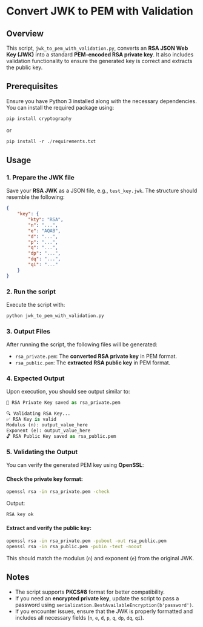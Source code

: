 # Convert JWK to PEM with Validation

## Overview

This script, `jwk_to_pem_with_validation.py`, converts an **RSA JSON Web Key (JWK)** into a standard **PEM-encoded RSA private key**. It also includes validation functionality to ensure the generated key is correct and extracts the public key.

## Prerequisites

Ensure you have Python 3 installed along with the necessary dependencies. You can install the required package using:

```python
pip install cryptography
```

or

```python
pip install -r ./requirements.txt
```



## Usage

### 1. **Prepare the JWK file**

Save your **RSA JWK** as a JSON file, e.g., `test_key.jwk`. The structure should resemble the following:

```json
{
    "key": {
        "kty": "RSA",
        "n": "...",  
        "e": "AQAB",
        "d": "...",  
        "p": "...",
        "q": "...",
        "dp": "...",
        "dq": "...",
        "qi": "..."
    }
}
```

### 2. **Run the script**

Execute the script with:

```python
python jwk_to_pem_with_validation.py
```

### 3. **Output Files**

After running the script, the following files will be generated:

- `rsa_private.pem`: The **converted RSA private key** in PEM format.
- `rsa_public.pem`: The **extracted RSA public key** in PEM format.

### 4. **Expected Output**

Upon execution, you should see output similar to:

```python
🔑 RSA Private Key saved as rsa_private.pem

🔍 Validating RSA Key...
✅ RSA Key is valid
Modulus (n): output_value_here
Exponent (e): output_value_here
🔓 RSA Public Key saved as rsa_public.pem
```

### 5. **Validating the Output**

You can verify the generated PEM key using **OpenSSL**:

#### Check the private key format:

```bash
openssl rsa -in rsa_private.pem -check
```

Output:

```bash
RSA key ok
```

#### Extract and verify the public key:

```bash
openssl rsa -in rsa_private.pem -pubout -out rsa_public.pem
openssl rsa -in rsa_public.pem -pubin -text -noout
```

This should match the modulus (`n`) and exponent (`e`) from the original JWK.

## Notes

- The script supports **PKCS#8** format for better compatibility.
- If you need an **encrypted private key**, update the script to pass a password using `serialization.BestAvailableEncryption(b'password')`.
- If you encounter issues, ensure that the JWK is properly formatted and includes all necessary fields (`n`, `e`, `d`, `p`, `q`, `dp`, `dq`, `qi`).